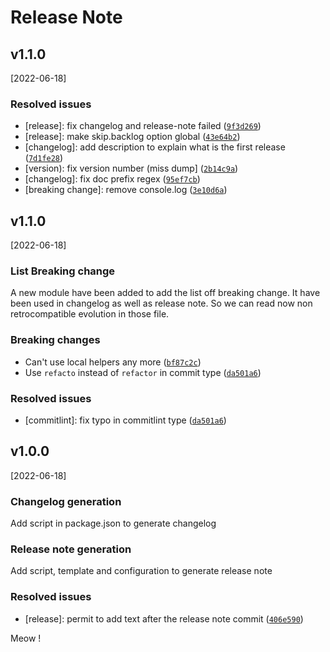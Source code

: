 # Release Note

## v1.1.0
[2022-06-18]

### Resolved issues

* [release]: fix changelog and release-note failed ([`9f3d269`](https://github.com/FlorianCcj/conventional-commit/commit/9f3d2691d472bf7f0b1429764ed1ee5d2bc614c1))
* [release]: make skip.backlog option global ([`43e64b2`](https://github.com/FlorianCcj/conventional-commit/commit/43e64b2f577e303e1370ad97e21e0ab83802c97a))
* [changelog]: add description to explain what is the first release ([`7d1fe28`](https://github.com/FlorianCcj/conventional-commit/commit/7d1fe2839f0092b8a4ac98352aa9f40a5abdc803))
* [version): fix version number (miss dump] ([`2b14c9a`](https://github.com/FlorianCcj/conventional-commit/commit/2b14c9a0759eab419c77ba9da3655c6d2475e2fb))
* [changelog]: fix doc prefix regex ([`95ef7cb`](https://github.com/FlorianCcj/conventional-commit/commit/95ef7cb9605f97efce8e9426b66e7c0d1bb64e7c))
* [breaking change]: remove console.log ([`3e10d6a`](https://github.com/FlorianCcj/conventional-commit/commit/3e10d6a903c88a3b683a30daaae9101bf0e5fea0))

## v1.1.0
[2022-06-18]

### List Breaking change

A new module have been added to add the list off breaking change.
It have been used in changelog as well as release note.
So we can read now non retrocompatible evolution in those file.

### Breaking changes

- Can't use local helpers any more ([`bf87c2c`](https://github.com/FlorianCcj/conventional-commit/commit/bf87c2ca0d19d9918d5876455aa46b2863e09d30))
- Use `refacto` instead of `refactor` in commit type ([`da501a6`](https://github.com/FlorianCcj/conventional-commit/commit/da501a636d3c259a3e24dfb26f973aab6d2e7308))

### Resolved issues

* [commitlint]: fix typo in commitlint type ([`da501a6`](https://github.com/FlorianCcj/conventional-commit/commit/da501a636d3c259a3e24dfb26f973aab6d2e7308))

## v1.0.0
[2022-06-18]

### Changelog generation

Add script in package.json to generate changelog

### Release note generation

Add script, template and configuration to generate release note

### Resolved issues

* [release]: permit to add text after the release note commit ([`406e590`](https://github.com/FlorianCcj/conventional-commit/commit/406e5905562754c43150511d8075966e67614f26))

Meow !
